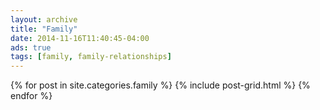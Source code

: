 ```yaml
---
layout: archive
title: "Family"
date: 2014-11-16T11:40:45-04:00
ads: true
tags: [family, family-relationships]
---
```



<div class="tiles">
{% for post in site.categories.family %}
  {% include post-grid.html %}
{% endfor %}
</div><!-- /.tiles -->